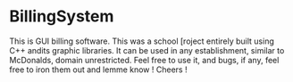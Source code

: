 # BillingSystem
This is GUI billing software. This was a school [roject entirely built using C++ andits graphic libraries. It can be used in any establishment, similar to McDonalds, domain unrestricted.
Feel free to use it, and bugs, if any, feel free to iron them out and lemme know ! 
Cheers !

